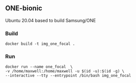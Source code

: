 ## ONE-bionic

Ubuntu 20.04 based to build Samsung/ONE

### Build

```
docker build -t img_one_focal .
```

### Run

```
docker run --name one_focal  \
-v /home/maxwell:/home/maxwell -u $(id -u):$(id -g) \
--interactive --tty --entrypoint /bin/bash img_one_focal
```
